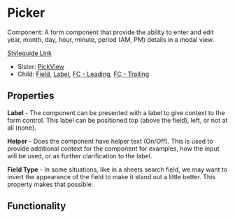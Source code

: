 # Picker

Component: A form component that provide the ability to enter and edit year, month, day, hour, minute, period (AM, PM) details in a modal view.

[Styleguide Link](https://zpl.io/NwqlopN)

* Sister: [PickView](pickview.md)
* Child: [Field](../../../overview/field/), [Label](../../../overview/label.md), [FC - Leading](../fc-leading.md), [FC - Trailing](../fc-trailing.md)

## Properties

**Label** - The component can be presented with a label to give context to the form control. This label can be positioned top (above the field), left, or not at all (none).

**Helper** - Does the component have helper text (On/Off). This is used to provide additional context for the component for examples, how the input will be used, or as further clarification to the label.

**Field Type** - In some situations, like in a sheets search field, we may want to invert the appearance of the field to make it stand out a little better. This property makes that possible.

## Functionality


